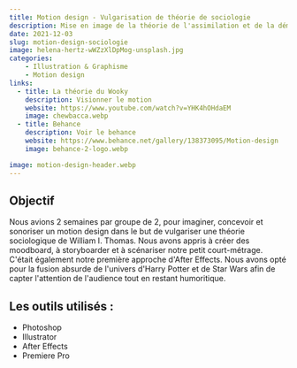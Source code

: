 ```yaml
---
title: Motion design - Vulgarisation de théorie de sociologie
description: Mise en image de la théorie de l'assimilation et de la démolarisation de l'individu de William I. Thomas
date: 2021-12-03
slug: motion-design-sociologie
image: helena-hertz-wWZzXlDpMog-unsplash.jpg
categories:
    - Illustration & Graphisme
    - Motion design
links:
  - title: La théorie du Wooky
    description: Visionner le motion
    website: https://www.youtube.com/watch?v=YHK4hOHdaEM​​​​​​​
    image: chewbacca.webp
  - title: Behance
    description: Voir le behance
    website: https://www.behance.net/gallery/138373095/Motion-design
    image: behance-2-logo.webp

image: motion-design-header.webp
---
```


## Objectif

Nous avions 2 semaines par groupe de 2, pour imaginer, concevoir et sonoriser un motion design dans le but de vulgariser une théorie sociologique de William I. Thomas. Nous avons appris à créer des moodboard, à storyboarder et à scénariser notre petit court-métrage. C'était également notre première approche d'After Effects. Nous avons opté pour la fusion absurde de l'univers d'Harry Potter et de Star Wars afin de capter l'attention de l'audience tout en restant humoritique.

## Les outils utilisés :

* Photoshop
* Illustrator
* After Effects
* Premiere Pro